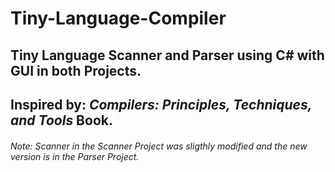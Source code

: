 # Tiny-Language-Compiler
## Tiny Language Scanner and Parser using C# with GUI in both Projects.
## Inspired by: *Compilers: Principles, Techniques, and Tools* Book.
###### Note: Scanner in the Scanner Project was sligthly modified and the new version is in the Parser Project.
